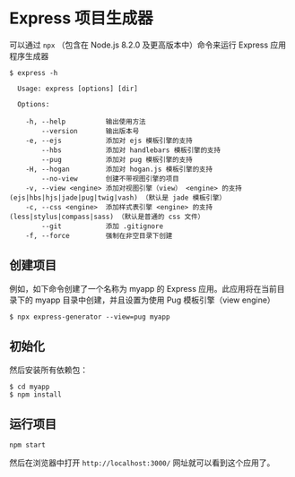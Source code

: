 # Express 项目生成器
可以通过 `npx` （包含在 Node.js 8.2.0 及更高版本中）命令来运行 Express 应用程序生成器
```shell
$ express -h

  Usage: express [options] [dir]

  Options:

    -h, --help          输出使用方法
        --version       输出版本号
    -e, --ejs           添加对 ejs 模板引擎的支持
        --hbs           添加对 handlebars 模板引擎的支持
        --pug           添加对 pug 模板引擎的支持
    -H, --hogan         添加对 hogan.js 模板引擎的支持
        --no-view       创建不带视图引擎的项目
    -v, --view <engine> 添加对视图引擎（view） <engine> 的支持 (ejs|hbs|hjs|jade|pug|twig|vash) （默认是 jade 模板引擎）
    -c, --css <engine>  添加样式表引擎 <engine> 的支持 (less|stylus|compass|sass) （默认是普通的 css 文件）
        --git           添加 .gitignore
    -f, --force         强制在非空目录下创建
```
## 创建项目
例如，如下命令创建了一个名称为 myapp 的 Express 应用。此应用将在当前目录下的 myapp 目录中创建，并且设置为使用 Pug 模板引擎（view engine）
```shell
$ npx express-generator --view=pug myapp
```

## 初始化
然后安装所有依赖包：
```shell
$ cd myapp
$ npm install
```

## 运行项目
```shell
npm start
```

然后在浏览器中打开 `http://localhost:3000/` 网址就可以看到这个应用了。